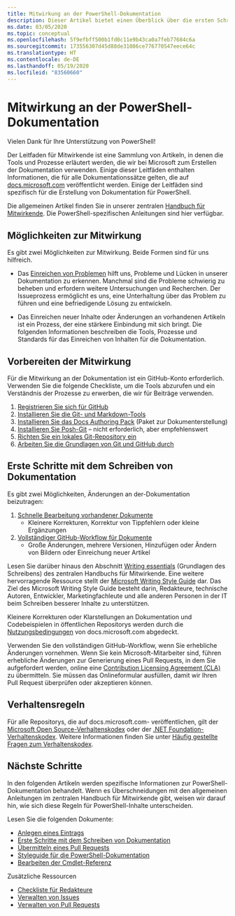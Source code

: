 ```yaml
---
title: Mitwirkung an der PowerShell-Dokumentation
description: Dieser Artikel bietet einen Überblick über die ersten Schritte als Mitwirkender an der PowerShell-Dokumentation.
ms.date: 03/05/2020
ms.topic: conceptual
ms.openlocfilehash: 5f9efbff500b1fd0c11e9b43ca0a7feb77684c6a
ms.sourcegitcommit: 173556307d45d88de31086ce776770547eece64c
ms.translationtype: HT
ms.contentlocale: de-DE
ms.lasthandoff: 05/19/2020
ms.locfileid: "83560660"
---
```

# <a name="contributing-to-powershell-documentation"></a>Mitwirkung an der PowerShell-Dokumentation

Vielen Dank für Ihre Unterstützung von PowerShell!

Der Leitfaden für Mitwirkende ist eine Sammlung von Artikeln, in denen die Tools und Prozesse erläutert werden, die wir bei Microsoft zum Erstellen der Dokumentation verwenden. Einige dieser Leitfäden enthalten Informationen, die für alle Dokumentationssätze gelten, die auf [docs.microsoft.com][docs] veröffentlicht werden. Einige der Leitfäden sind spezifisch für die Erstellung von Dokumentation für PowerShell.

Die allgemeinen Artikel finden Sie in unserer zentralen [Handbuch für Mitwirkende][contribute]. Die PowerShell-spezifischen Anleitungen sind hier verfügbar.

## <a name="ways-to-contribute"></a>Möglichkeiten zur Mitwirkung

Es gibt zwei Möglichkeiten zur Mitwirkung. Beide Formen sind für uns hilfreich.

- Das [Einreichen von Problemen][file-an-issue] hilft uns, Probleme und Lücken in unserer Dokumentation zu erkennen. Manchmal sind die Probleme schwierig zu beheben und erfordern weitere Untersuchungen und Recherchen. Der Issueprozess ermöglicht es uns, eine Unterhaltung über das Problem zu führen und eine befriedigende Lösung zu entwickeln.

- Das Einreichen neuer Inhalte oder Änderungen an vorhandenen Artikeln ist ein Prozess, der eine stärkere Einbindung mit sich bringt. Die folgenden Informationen beschreiben die Tools, Prozesse und Standards für das Einreichen von Inhalten für die Dokumentation.

## <a name="prepare-to-make-a-contribution"></a>Vorbereiten der Mitwirkung

Für die Mitwirkung an der Dokumentation ist ein GitHub-Konto erforderlich. Verwenden Sie die folgende Checkliste, um die Tools abzurufen und ein Verständnis der Prozesse zu erwerben, die wir für Beiträge verwenden.

1. [Registrieren Sie sich für GitHub](/contribute/get-started-setup-github)
1. [Installieren Sie die Git- und Markdown-Tools](/contribute/get-started-setup-tools)
1. [Installieren Sie das Docs Authoring Pack](/contribute/how-to-write-docs-auth-pack) (Paket zur Dokumenterstellung)
1. [Installieren Sie Posh-Git][posh-git] – nicht erforderlich, aber empfehlenswert
1. [Richten Sie ein lokales Git-Repository ein](/contribute/get-started-setup-local)
1. [Arbeiten Sie die Grundlagen von Git und GitHub durch](/contribute/git-github-fundamentals)

## <a name="get-started-writing-docs"></a>Erste Schritte mit dem Schreiben von Dokumentation

Es gibt zwei Möglichkeiten, Änderungen an der-Dokumentation beizutragen:

1. [Schnelle Bearbeitung vorhandener Dokumente](/contribute/#quick-edits-to-existing-documents)
   - Kleinere Korrekturen, Korrektur von Tippfehlern oder kleine Ergänzungen
1. [Vollständiger GitHub-Workflow für Dokumente](/contribute/how-to-write-workflows-major)
   - Große Änderungen, mehrere Versionen, Hinzufügen oder Ändern von Bildern oder Einreichung neuer Artikel

Lesen Sie darüber hinaus den Abschnitt [Writing essentials](/contribute/style-quick-start) (Grundlagen des Schreibens) des zentralen Handbuchs für Mitwirkende. Eine weitere hervorragende Ressource stellt der [Microsoft Writing Style Guide][style-guide] dar. Das Ziel des Microsoft Writing Style Guide besteht darin, Redakteure, technische Autoren, Entwickler, Marketingfachleute und alle anderen Personen in der IT beim Schreiben besserer Inhalte zu unterstützen.

Kleinere Korrekturen oder Klarstellungen an Dokumentation und Codebeispielen in öffentlichen Repositorys werden durch die [Nutzungsbedingungen][terms-of-use] von docs.microsoft.com abgedeckt.

Verwenden Sie den vollständigen GitHub-Workflow, wenn Sie erhebliche Änderungen vornehmen. Wenn Sie kein Microsoft-Mitarbeiter sind, führen erhebliche Änderungen zur Generierung eines Pull Requests, in dem Sie aufgefordert werden, online eine [Contribution Licensing Agreement (CLA)][cla] zu übermitteln. Sie müssen das Onlineformular ausfüllen, damit wir Ihren Pull Request überprüfen oder akzeptieren können.

## <a name="code-of-conduct"></a>Verhaltensregeln

Für alle Repositorys, die auf docs.microsoft.com- veröffentlichen, gilt der [Microsoft Open Source-Verhaltenskodex](https://opensource.microsoft.com/codeofconduct/) oder der [.NET Foundation-Verhaltenskodex](https://dotnetfoundation.org/code-of-conduct). Weitere Informationen finden Sie unter [Häufig gestellte Fragen zum Verhaltenskodex](https://opensource.microsoft.com/codeofconduct/faq/).

## <a name="next-steps"></a>Nächste Schritte

In den folgenden Artikeln werden spezifische Informationen zur PowerShell-Dokumentation behandelt. Wenn es Überschneidungen mit den allgemeinen Anleitungen im zentralen Handbuch für Mitwirkende gibt, weisen wir darauf hin, wie sich diese Regeln für PowerShell-Inhalte unterscheiden.

Lesen Sie die folgenden Dokumente:

- [Anlegen eines Eintrags](file-an-issue.md)
- [Erste Schritte mit dem Schreiben von Dokumentation](get-started-writing.md)
- [Übermitteln eines Pull Requests](pull-requests.md)
- [Styleguide für die PowerShell-Dokumentation](powershell-style-guide.md)
- [Bearbeiten der Cmdlet-Referenz](editing-cmdlet-ref.md)

Zusätzliche Ressourcen

- [Checkliste für Redakteure](editorial-checklist.md)
- [Verwalten von Issues](managing-issues.md)
- [Verwalten von Pull Requests](managing-pull-requests.md)

<!--link refs-->
[cla]: https://cla.microsoft.com/
[contribute]: /contribute/
[docs]: https://docs.microsoft.com/
[file-an-issue]: file-an-issue.md
[posh-git]: https://www.powershellgallery.com/packages/posh-git
[psdocs]: https://docs.microsoft.com/powershell
[style-guide]: https://docs.microsoft.com/style-guide/welcome/
[terms-of-use]: https://docs.microsoft.com/legal/termsofuse
